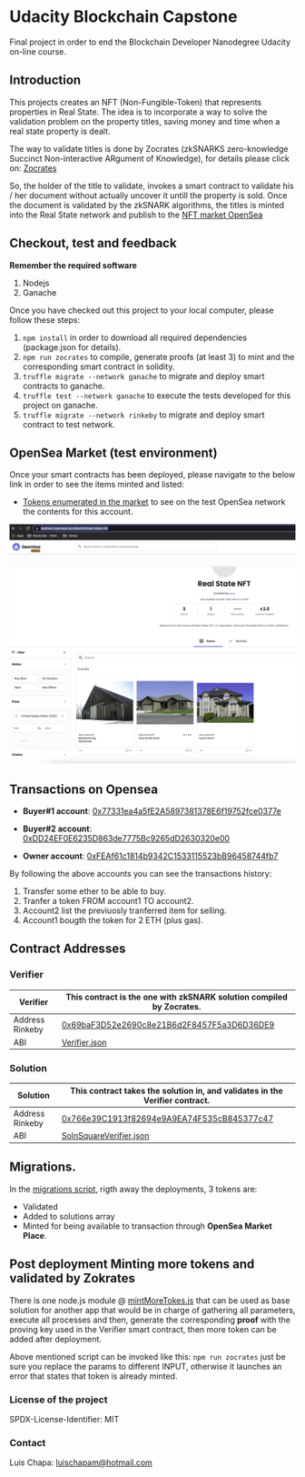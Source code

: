 # Udacity Blockchain Capstone

Final project in order to end the Blockchain Developer Nanodegree Udacity on-line course.

## Introduction

This projects creates an NFT (Non-Fungible-Token) that represents properties in Real State. The idea is to incorporate a way to solve the validation problem on the property titles, saving money and time when a real state property is dealt.

The way to validate titles is done by Zocrates (zkSNARKS zero-knowledge Succinct Non-interactive ARgument of Knowledge), for details please click on: [Zocrates](https://zokrates.github.io/)

So, the holder of the title to validate, invokes a smart contract to validate his / her document without actually uncover it untill the property is sold. Once the document is validated by the zkSNARK algorithms, the titles is minted into the Real State network and publish to the [NFT market OpenSea](https://docs.opensea.io/)

## Checkout, test and feedback

**Remember the required software**

1. Nodejs
2. Ganache

Once you have checked out this project to your local computer, please follow these steps:

1. `npm install` in order to download all required dependencies (package.json for details).
2. `npm run zocrates` to compile, generate proofs (at least 3) to mint and the corresponding smart contract in solidity.
3. `truffle migrate --network ganache` to migrate and deploy smart contracts to ganache.
4. `truffle test --network ganache` to execute the tests developed for this project on ganache.
5. `truffle migrate --network rinkeby` to migrate and deploy smart contract to test network.


## **OpenSea Market** (test environment)

Once your smart contracts has been deployed, please navigate to the below link in order to see the items minted and listed:

- [Tokens enumerated in the market](https://testnets.opensea.io/collection/real-state-nft-v2) to see on the test OpenSea network the contents for this account. 

![Account on OpenSea test](img/AccountOpenSeaTest.png)

## Transactions on Opensea

- **Buyer#1 account**: [0x77331ea4a5fE2A5897381378E6f19752fce0377e](https://rinkeby.etherscan.io/address/0x77331ea4a5fE2A5897381378E6f19752fce0377e)
- **Buyer#2 account**: [0xDD24EF0E6235D863de7775Bc9265dD2630320e00](https://rinkeby.etherscan.io/address/0xDD24EF0E6235D863de7775Bc9265dD2630320e00)

- **Owner account**: [0xFEAf61c1814b9342C1533115523bB96458744fb7](https://rinkeby.etherscan.io/address/0xfeaf61c1814b9342c1533115523bb96458744fb7)

By following the above accounts you can see the transactions history:

1. Transfer some ether to be able to buy.
2. Tranfer a token FROM account1 TO account2.
3. Account2 list the previuosly tranferred item for selling.
4. Account1 bougth the token for 2 ETH (plus gas).


## Contract Addresses

### **Verifier**

| Verifier | This contract is the one with zkSNARK solution compiled by **Zocrates**. |
| ----------- | ----------- |
| Address Rinkeby | [0x69baF3D52e2690c8e21B6d2F8457F5a3D6D36DE9](https://rinkeby.etherscan.io/address/0x69baF3D52e2690c8e21B6d2F8457F5a3D6D36DE9) |
| ABI | [Verifier.json](build/contracts/Verifier.json) |

### **Solution**

| Solution | This contract takes the solution in, and validates in the Verifier contract. |
| ----------- | ----------- |
| Address Rinkeby | [0x766e39C1913f82694e9A9EA74F535cB845377c47](https://rinkeby.etherscan.io/address/0x766e39C1913f82694e9A9EA74F535cB845377c47) |
| ABI | [SolnSquareVerifier.json](build/contracts/SolnSquareVerifier.json) |


## Migrations.

In the [migrations script](migrations/2_deploy_contracts.js), rigth away the deployments, 3 tokens are:

- Validated
- Added to solutions array
- Minted for being available to transaction through **OpenSea Market Place**.

## Post deployment Minting more tokens and validated by Zokrates

There is one node.js module @ [mintMoreTokes.js](zokrates/mintMoreTokes.js) that can be used as base solution for another app that would be in charge of gathering all parameters, execute all processes and then, generate the corresponding **proof** with the proving key used in the Verifier smart contract, then more token can be added after deployment.

Above mentioned script can be invoked like this: `npm run zocrates` just be sure you replace the params to different INPUT, otherwise it launches an error that states that token is already minted.


### License of the project
SPDX-License-Identifier: MIT

### Contact
Luis Chapa: luischapam@hotmail.com